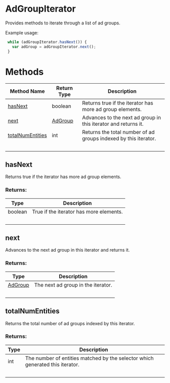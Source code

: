 # AdGroupIterator
Provides methods to iterate through a list of ad groups.

Example usage:
```javascript
 while (adGroupIterator.hasNext()) {
   var adGroup = adGroupIterator.next();
 }
```

# Methods
|Method Name|Return Type|Description|
|-|-|-
[hasNext](#hasnext)|boolean|Returns true if the iterator has more ad group elements.
[next](#next)|[AdGroup](./AdGroup)|Advances to the next ad group in this iterator and returns it.<br />
[totalNumEntities](#totalnumentities)|int|Returns the total number of ad groups indexed by this iterator.<br />
&nbsp;|&nbsp;|&nbsp;

## <a name="hasnext"></a>hasNext
Returns true if the iterator has more ad group elements.
### Returns:
|Type|Description|
|-|-
boolean|True if the iterator has more elements.
&nbsp;|&nbsp;
## <a name="next"></a>next
Advances to the next ad group in this iterator and returns it.

### Returns:
|Type|Description|
|-|-
[AdGroup](./AdGroup)|The next ad group in the iterator.
&nbsp;|&nbsp;
## <a name="totalnumentities"></a>totalNumEntities
Returns the total number of ad groups indexed by this iterator.

### Returns:
|Type|Description|
|-|-
int|The number of entities matched by the selector which generated this iterator.
&nbsp;|&nbsp;

